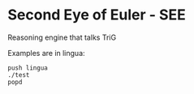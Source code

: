 # Second Eye of Euler - SEE

Reasoning engine that talks TriG

Examples are in lingua:
```
push lingua
./test
popd
```
